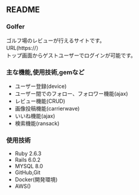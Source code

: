 ## README

### Golfer

ゴルフ場のレビューが行えるサイトです。  
URL(https://）  
トップ画面からゲストユーザーでログインが可能です。

### 主な機能,使用技術,gemなど

- ユーザー登録(device)
- ユーザー間でのフォロー、フォロワー機能(ajax)
- レビュー機能(CRUD)
- 画像投稿機能(carrierwave)
- いいね機能(ajax)
- 検索機能(ransack)

### 使用技術

- Ruby 2.6.3
- Rails 6.0.2
- MYSQL 8.0
- GitHub,Git
- Docker(開発環境)
- AWS()
